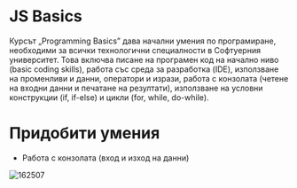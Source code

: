 # JS Basics

Курсът „Programming Basics” дава начални умения по програмиране, необходими за всички технологични специалности в Софтуерния университет.
Това включва писане на програмен код на начално ниво (basic coding skills), работа със среда за разработка (IDE),
използване на променливи и данни, оператори и изрази, работа с конзолата (четене на входни данни и печатане на резултати),
използване на условни конструкции (if, if-else) и цикли (for, while, do-while).

# Придобити умения

- Работа с конзолата (вход и изход на данни)

![162507](https://github.com/BrayanMark/SoftUni-Javascript-Basics/assets/145554659/04315aee-8069-484a-9f2f-aebaf071d80b)

